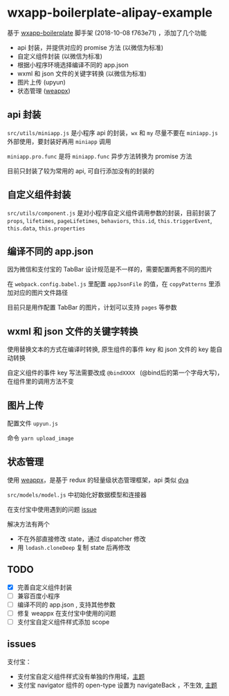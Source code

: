 # wxapp-boilerplate-alipay-example

基于 [wxapp-boilerplate](https://github.com/cantonjs/wxapp-boilerplate) 脚手架 (2018-10-08 f763e71) ，添加了几个功能

- api 封装，并提供对应的 promise 方法 (以微信为标准)
- 自定义组件封装 (以微信为标准)
- 根据小程序环境选择编译不同的 app.json
- wxml 和 json 文件的关键字转换 (以微信为标准)
- 图片上传 (upyun)
- 状态管理 ([weappx](https://github.com/tolerance-go/weappx))

## api 封装

`src/utils/miniapp.js` 是小程序 api 的封装，`wx` 和 `my` 尽量不要在 `miniapp.js` 外部使用，要封装好再用 `miniapp` 调用

`miniapp.pro.func` 是将 `miniapp.func` 异步方法转换为 promise 方法

目前只封装了较为常用的 api, 可自行添加没有的封装的

## 自定义组件封装

`src/utils/component.js` 是对小程序自定义组件调用参数的封装，目前封装了 `props`, `lifetimes`, `pageLifetimes`, `behaviors`, `this.id`, `this.triggerEvent`, `this.data`, `this.properties`

## 编译不同的 app.json

因为微信和支付宝的 TabBar 设计规范是不一样的，需要配置两套不同的图片

在 `webpack.config.babel.js` 里配置 `appJsonFile` 的值，在 `copyPatterns` 里添加对应的图片文件路径

目前只是用作配置 TabBar 的图片，计划可以支持 `pages` 等参数

## wxml 和 json 文件的关键字转换

使用替换文本的方式在编译时转换, 原生组件的事件 key 和 json 文件的 key 能自动转换

自定义组件的事件 key 写法需要改成 `@bindXXXX ` (@bind后的第一个字母大写)，在组件里的调用方法不变

## 图片上传

配置文件 `upyun.js`

命令 `yarn upload_image`

## 状态管理

使用 [weappx](https://github.com/tolerance-go/weappx)，是基于 redux 的轻量级状态管理框架，api 类似 [dva](https://github.com/dvajs/dva)

`src/models/model.js` 中初始化好数据模型和连接器

在支付宝中使用遇到的问题 [issue](https://github.com/tolerance-go/weappx/issues/24)

解决方法有两个

- 不在外部直接修改 state，通过 dispatcher 修改
- 用 `lodash.cloneDeep` 复制 state 后再修改

## TODO

- [x] 完善自定义组件封装
- [ ] 兼容百度小程序
- [ ] 编译不同的 app.json , 支持其他参数
- [ ] 修复 weappx 在支付宝中使用的问题
- [ ] 支付宝自定义组件样式添加 scope

## issues

支付宝：

- 支付宝自定义组件样式没有单独的作用域，[主题](https://openclub.alipay.com/read.php?tid=11844&fid=65)
- 支付宝 navigator 组件的 open-type 设置为 navigateBack ，不生效, [主题](https://openclub.alipay.com/read.php?tid=12013&fid=65)
